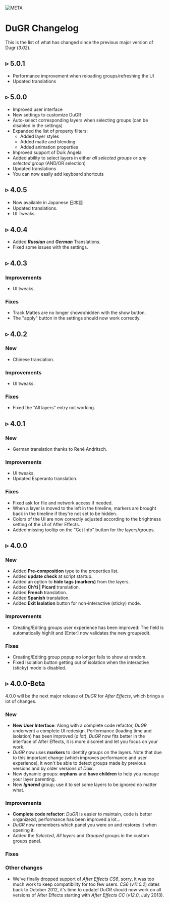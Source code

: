 ![META](license:GNU-FDL;copyright:2021;updated:2022/10/29)

# DuGR Changelog

This is the list of what has changed since the previous major version of Dugr (*3.02*).

## ▹ 5.0.1

- Performance improvement when reloading groups/refreshing the UI
- Updated translations

## ▹ 5.0.0

- Improved user interface
- New settings to customize DuGR
- Auto-select corresponding layers when selecting groups (can be disabled in the settings)
- Expanded the list of property filters:
    - Added layer styles
    - Added matte and blending
    - Added animation properties
- Improved support of Duik Ángela
- Added ability to select layers in either *all selected groups* or *any selected group* (AND/OR selection)
- Updated translations
- You can now easily add keyboard shortcuts

## ▹ 4.0.5

- Now available in Japanese 日本語
- Updated translations.
- UI Tweaks.

## ▹ 4.0.4

- Added ***Russian*** and ***German*** Translations.
- Fixed some issues with the settings.

## ▹ 4.0.3

### Improvements

- UI tweaks.

### Fixes

- Track Mattes are no longer shown/hidden with the show button.
- The "apply" button in the settings should now work correctly.

## ▹ 4.0.2

### New

- Chinese translation.

### Improvements

- UI tweaks.

### Fixes

- Fixed the "All layers" entry not working.

## ▹ 4.0.1

### New

- German translation thanks to René Andritsch.

### Improvements

- UI tweaks.
- Updated Esperanto translation.

### Fixes

- Fixed ask for file and network access if needed.
- When a layer is moved to the left in the timeline, markers are brought back in the timeline if they're not set to be hidden.
- Colors of the UI are now correctly adjusted according to the brightness setting of the UI of After Effects.
- Added missing tooltip on the "Get Info" button for the layers/groups.

## ▹ 4.0.0

### New

- Added **Pre-composition** type to the properties list.
- Added **update check** at script startup.
- Added an option to **hide tags (markers)** from the layers.
- Added **Ch'ti | Picard** translation.
- Added **French** translation.
- Added **Spanish** translation.
- Added **Exit Isolation** button for non-interactive (sticky) mode.

### Improvements

- Creating/Editing groups user experience has been improved: The field is automatically highlit and [Enter] now validates the new group/edit.

### Fixes

- Creating/Editing group popup no longer fails to show at random.
- Fixed Isolation button getting out of isolation when the interactive (sticky) mode is disabled.

## ▹ 4.0.0-Beta

4.0.0 will be the next major release of *DuGR* for *After Effects*, which brings a lot of changes.

### New

- **New User Interface**: Along with a complete code refactor, *DuGR* underwent a complete UI redesign. Performance (loading time and isolation) has been improved (*a lot*), *DuGR* now fits better in the interface of After Effects, it is more discreet and let you focus on your work.
- *DuGR* now uses **markers** to identify groups on the layers. Note that due to this important change (which improves performance and user experience), it won't be able to detect groups made by previous versions and by older versions of *Duik*.
- New dynamic groups: **orphans** and **have children** to help you manage your layer parenting.
- New ***Ignored*** group; use it to set some layers to be ignored no matter what.

### Improvements

- **Complete code refactor**: *DuGR* is easier to maintain, code is better organizezd, performance has been improved a lot...
- *DuGR* now remembers which panel you were on and restores it when opening it.
- Added the *Selected*, *All layers* and *Grouped* groups in the custom groups panel.

### Fixes

### Other changes

- We've finally dropped support of *After Effects CS6*, sorry, it was too much work to keep compatibility for too few users. *CS6* (*v11.0.2*) dates back to October 2012, it's time to update! *DuGR* should now work on all versions of After Effects starting with *After Effects CC* (*v12.0*, July 2013).